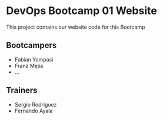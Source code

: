 # DevOps Bootcamp 01 Website
This project contains our website code for this Bootcamp

## Bootcampers
- Fabian Yampasi
- Franz Mejia
- ...

## Trainers
- Sergio Rodriguez
- Fernando Ayala
